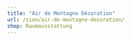 ```yaml
---
title: "Air de Montagne Décoration"
url: /sion/air-de-montagne-decoration/
shop: Raumausstattung
---
```

